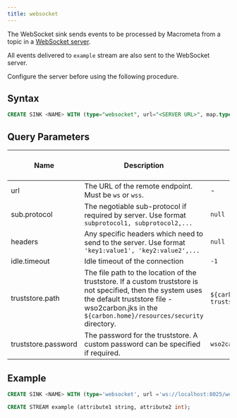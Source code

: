 ```yaml
---
title: websocket
---
```


The WebSocket sink sends events to be processed by Macrometa from a topic in a [WebSocket server](websocket-server.md).

All events delivered to `example` stream are also sent to the WebSocket server.

Configure the server before using the following procedure.

## Syntax

```sql
CREATE SINK <NAME> WITH (type="websocket", url="<SERVER URL>", map.type="<STRING>", sub.protocol="<STRING>", headers="<STRING>", idle.timeout="<INT>", truststore.path="<STRING>", truststore.password="<STRING>"))
```

## Query Parameters

| Name | Description      | Default Value | Possible Data Types | Optional | Dynamic |
|------|------------------|---------------|---------------------|----------|---------|
| url   | The URL of the remote endpoint. Must be `ws` or `wss`. | - | STRING | No | No |
| sub.protocol | The negotiable sub-protocol if required by server. Use format `subprotocol1, subprotocol2,...` | `null` | STRING | Yes | No |
| headers | Any specific headers which need to send to the server. Use format `'key1:value1', 'key2:value2',...` | `null` | Yes | No |
| idle.timeout | Idle timeout of the connection | `-1` | INT | Yes | No |
| truststore.path | The file path to the location of the truststore. If a custom truststore is not specified, then the system uses the default truststore file - wso2carbon.jks in the `${carbon.home}/resources/security` directory. | `${carbon.home}/resources/security/client-truststore.jks` | STRING | Yes | No |
| truststore.password | The password for the truststore. A custom password can be specified if required. | `wso2carbon` | STRING | Yes | No |

## Example

```sql
CREATE SINK <NAME> WITH (type='websocket', url ='ws://localhost:8025/websockets/abc', map.type='json')

CREATE STREAM example (attribute1 string, attribute2 int);
```
